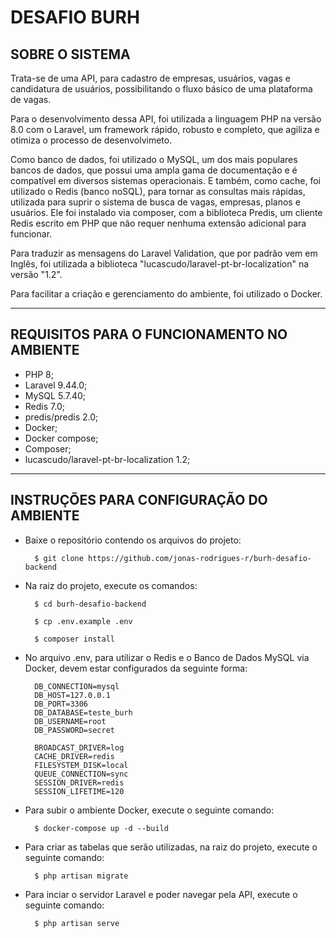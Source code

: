 # DESAFIO BURH 

## SOBRE O SISTEMA

Trata-se de uma API, para cadastro de empresas, usuários, vagas e candidatura de usuários, possibilitando o fluxo básico de uma plataforma de vagas.

Para o desenvolvimento dessa API, foi utilizada a linguagem PHP na versão 8.0 com o Laravel, um framework rápido, robusto e completo, que agiliza e otimiza o processo de desenvolvimeto. 

Como banco de dados, foi utilizado o MySQL, um dos mais populares bancos de dados, que possui uma ampla gama de documentação e é compatível em diversos sistemas operacionais. E também, como cache, foi utilizado o Redis (banco noSQL), para tornar as consultas mais rápidas, utilizada para suprir o sistema de busca de vagas, empresas, planos e usuários. Ele foi instalado via composer, com a biblioteca Predis, um cliente Redis escrito em PHP que não requer nenhuma extensão adicional para funcionar.

Para traduzir as mensagens do Laravel Validation, que por padrão vem em Inglês, foi utilizada a biblioteca "lucascudo/laravel-pt-br-localization" na versão "1.2".

Para facilitar a criação e gerenciamento do ambiente, foi utilizado o Docker.

<hr>

## REQUISITOS PARA O FUNCIONAMENTO NO AMBIENTE

* PHP 8;
* Laravel 9.44.0;
* MySQL 5.7.40;
* Redis 7.0;
* predis/predis 2.0;
* Docker;
* Docker compose;
* Composer;
* lucascudo/laravel-pt-br-localization 1.2;


<hr>

## INSTRUÇÕES PARA CONFIGURAÇÃO DO AMBIENTE

* Baixe o repositório contendo os arquivos do projeto:

        $ git clone https://github.com/jonas-rodrigues-r/burh-desafio-backend

* Na raiz do projeto, execute os comandos:

        $ cd burh-desafio-backend

        $ cp .env.example .env
    
        $ composer install

* No arquivo .env, para utilizar o Redis e o Banco de Dados MySQL via Docker, devem estar configurados da seguinte forma:

        DB_CONNECTION=mysql
        DB_HOST=127.0.0.1
        DB_PORT=3306
        DB_DATABASE=teste_burh
        DB_USERNAME=root
        DB_PASSWORD=secret

        BROADCAST_DRIVER=log
        CACHE_DRIVER=redis
        FILESYSTEM_DISK=local
        QUEUE_CONNECTION=sync
        SESSION_DRIVER=redis
        SESSION_LIFETIME=120

* Para subir o ambiente Docker, execute o seguinte comando:

        $ docker-compose up -d --build

* Para criar as tabelas que serão utilizadas, na raiz do projeto, execute o seguinte comando:

        $ php artisan migrate

* Para inciar o servidor Laravel e poder navegar pela API, execute o seguinte comando:

        $ php artisan serve

